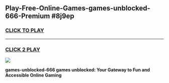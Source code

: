 
## Play-Free-Online-Games-games-unblocked-666-Premium #8j9ep
<h3>
<a href="https://premium.freeplayer.one?title=games-unblocked-666&ref=8M">CLICK TO PLAY</a></h3>
<hr>

<h3>
<a href="https://premium.freeplayer.one?title=games-unblocked-666&ref=8M">CLICK 2 PLAY</a>
  
</h3>

<a href="https://premium.freeplayer.one?title=games-unblocked-666&ref=8M"><img src="https://clearcache.store/games.png"></a>


**games-unblocked-666 games unblocked: Your Gateway to Fun and Accessible Online Gaming**
